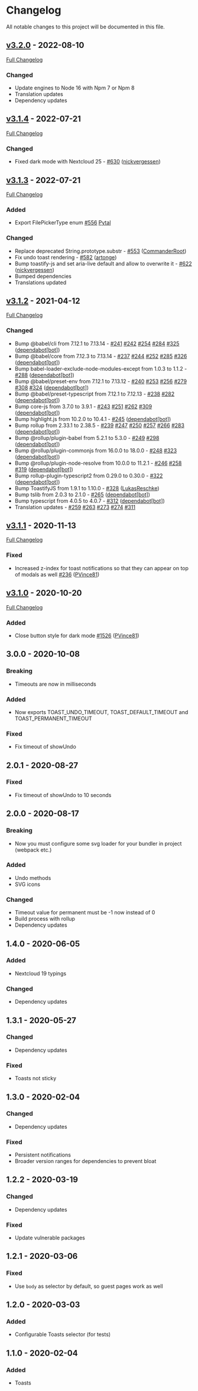 # Changelog

All notable changes to this project will be documented in this file.

## [v3.2.0](https://github.com/nextcloud/nextcloud-dialogs/tree/v3.2.0) - 2022-08-10

[Full Changelog](https://github.com/nextcloud/nextcloud-dialogs/compare/v3.1.4...v3.2.0)

### Changed

- Update engines to Node 16 with Npm 7 or Npm 8
- Translation updates
- Dependency updates

## [v3.1.4](https://github.com/nextcloud/nextcloud-dialogs/tree/v3.1.4) - 2022-07-21

[Full Changelog](https://github.com/nextcloud/nextcloud-dialogs/compare/v3.1.4...v3.1.3)

### Changed

- Fixed dark mode with Nextcloud 25 - [\#630](https://github.com/nextcloud/nextcloud-dialogs/pull/630) ([nickvergessen](https://github.com/nickvergessen))

## [v3.1.3](https://github.com/nextcloud/nextcloud-dialogs/tree/v3.1.3) - 2022-07-21

[Full Changelog](https://github.com/nextcloud/nextcloud-dialogs/compare/v3.1.3...v3.1.2)

### Added

- Export FilePickerType enum [\#556](https://github.com/nextcloud/nextcloud-dialogs/pull/556) [Pytal](https://github.com/Pytal)

### Changed

- Replace deprecated String.prototype.substr - [\#553](https://github.com/nextcloud/nextcloud-dialogs/pull/553) ([CommanderRoot](https://github.com/CommanderRoot))
- Fix undo toast rendering - [\#582](https://github.com/nextcloud/nextcloud-dialogs/pull/582) ([artonge](https://github.com/artonge))
- Bump toastify-js and set aria-live default and allow to overwrite it - [\#622](https://github.com/nextcloud/nextcloud-dialogs/pull/622) ([nickvergessen](https://github.com/nickvergessen))
- Bumped dependencies
- Translations updated

## [v3.1.2](https://github.com/nextcloud/nextcloud-dialogs/tree/v3.1.2) - 2021-04-12

[Full Changelog](https://github.com/nextcloud/nextcloud-dialogs/compare/v3.1.2...v3.1.1)

### Changed

- Bump @babel/cli from 7.12.1 to 7.13.14 - [\#241](https://github.com/nextcloud/nextcloud-dialogs/pull/241) [\#242](https://github.com/nextcloud/nextcloud-dialogs/pull/242) [\#254](https://github.com/nextcloud/nextcloud-dialogs/pull/254) [\#284](https://github.com/nextcloud/nextcloud-dialogs/pull/284) [\#325](https://github.com/nextcloud/nextcloud-dialogs/pull/325) ([dependabot[bot]](49699333+dependabot[bot]@users.noreply.github.com))
- Bump @babel/core from 7.12.3 to 7.13.14 - [\#237](https://github.com/nextcloud/nextcloud-dialogs/pull/237) [\#244](https://github.com/nextcloud/nextcloud-dialogs/pull/244) [\#252](https://github.com/nextcloud/nextcloud-dialogs/pull/252) [\#285](https://github.com/nextcloud/nextcloud-dialogs/pull/285) [\#326](https://github.com/nextcloud/nextcloud-dialogs/pull/326) ([dependabot[bot]](49699333+dependabot[bot]@users.noreply.github.com))
- Bump babel-loader-exclude-node-modules-except from 1.0.3 to 1.1.2 - [\#288](https://github.com/nextcloud/nextcloud-dialogs/pull/288) ([dependabot[bot]](49699333+dependabot[bot]@users.noreply.github.com))
- Bump @babel/preset-env from 7.12.1 to 7.13.12 - [\#240](https://github.com/nextcloud/nextcloud-dialogs/pull/240) [\#253](https://github.com/nextcloud/nextcloud-dialogs/pull/253) [\#256](https://github.com/nextcloud/nextcloud-dialogs/pull/256) [\#279](https://github.com/nextcloud/nextcloud-dialogs/pull/280) [\#308](https://github.com/nextcloud/nextcloud-dialogs/pull/308) [\#324](https://github.com/nextcloud/nextcloud-dialogs/pull/324) ([dependabot[bot]](49699333+dependabot[bot]@users.noreply.github.com))
- Bump @babel/preset-typescript from 7.12.1 to 7.12.13 - [\#238](https://github.com/nextcloud/nextcloud-dialogs/pull/238) [\#282](https://github.com/nextcloud/nextcloud-dialogs/pull/282) ([dependabot[bot]](49699333+dependabot[bot]@users.noreply.github.com))
- Bump core-js from 3.7.0 to 3.9.1 - [\#243](https://github.com/nextcloud/nextcloud-dialogs/pull/243) [\#251](https://github.com/nextcloud/nextcloud-dialogs/pull/251) [\#262](https://github.com/nextcloud/nextcloud-dialogs/pull/262) [\#309](https://github.com/nextcloud/nextcloud-dialogs/pull/309) ([dependabot[bot]](49699333+dependabot[bot]@users.noreply.github.com))
- Bump highlight.js from 10.2.0 to 10.4.1 - [\#245](https://github.com/nextcloud/nextcloud-dialogs/pull/245) ([dependabot[bot]](49699333+dependabot[bot]@users.noreply.github.com))
- Bump rollup from 2.33.1 to 2.38.5 - [\#239](https://github.com/nextcloud/nextcloud-dialogs/pull/239) [\#247](https://github.com/nextcloud/nextcloud-dialogs/pull/247) [\#250](https://github.com/nextcloud/nextcloud-dialogs/pull/250) [\#257](https://github.com/nextcloud/nextcloud-dialogs/pull/257) [\#266](https://github.com/nextcloud/nextcloud-dialogs/pull/266) [\#283](https://github.com/nextcloud/nextcloud-dialogs/pull/283) ([dependabot[bot]](49699333+dependabot[bot]@users.noreply.github.com))
- Bump @rollup/plugin-babel from 5.2.1 to 5.3.0 - [\#249](https://github.com/nextcloud/nextcloud-dialogs/pull/249) [\#298](https://github.com/nextcloud/nextcloud-dialogs/pull/298) ([dependabot[bot]](49699333+dependabot[bot]@users.noreply.github.com))
- Bump @rollup/plugin-commonjs from 16.0.0 to 18.0.0 - [\#248](https://github.com/nextcloud/nextcloud-dialogs/pull/248) [\#323](https://github.com/nextcloud/nextcloud-dialogs/pull/323) ([dependabot[bot]](49699333+dependabot[bot]@users.noreply.github.com))
- Bump @rollup/plugin-node-resolve from 10.0.0 to 11.2.1 - [\#246](https://github.com/nextcloud/nextcloud-dialogs/pull/246) [\#258](https://github.com/nextcloud/nextcloud-dialogs/pull/258) [\#319](https://github.com/nextcloud/nextcloud-dialogs/pull/319) ([dependabot[bot]](49699333+dependabot[bot]@users.noreply.github.com))
- Bump rollup-plugin-typescript2 from 0.29.0 to 0.30.0 - [\#322](https://github.com/nextcloud/nextcloud-dialogs/pull/322) ([dependabot[bot]](49699333+dependabot[bot]@users.noreply.github.com))
- Bump ToastifyJS from 1.9.1 to 1.10.0 - [\#328](https://github.com/nextcloud/nextcloud-dialogs/pull/328) ([LukasReschke](https://github.com/LukasReschke))
- Bump tslib from 2.0.3 to 2.1.0 - [\#265](https://github.com/nextcloud/nextcloud-dialogs/pull/265)  ([dependabot[bot]](49699333+dependabot[bot]@users.noreply.github.com))
- Bump typescript from 4.0.5 to 4.0.7 - [\#312](https://github.com/nextcloud/nextcloud-dialogs/pull/312) ([dependabot[bot]](49699333+dependabot[bot]@users.noreply.github.com))
- Translation updates - [\#259](https://github.com/nextcloud/nextcloud-dialogs/pull/259) [\#263](https://github.com/nextcloud/nextcloud-dialogs/pull/263) [\#273](https://github.com/nextcloud/nextcloud-dialogs/pull/273) [\#274](https://github.com/nextcloud/nextcloud-dialogs/pull/274) [\#311](https://github.com/nextcloud/nextcloud-dialogs/pull/311)

## [v3.1.1](https://github.com/nextcloud/nextcloud-dialogs/tree/v3.1.1) - 2020-11-13

[Full Changelog](https://github.com/nextcloud/nextcloud-dialogs/compare/v3.1.0...v3.1.1)

### Fixed

- Increased z-index for toast notifications so that they can appear on top of modals as well [\#236](https://github.com/nextcloud/nextcloud-dialogs/pull/236) ([PVince81](https://github.com/PVince81))

## [v3.1.0](https://github.com/nextcloud/nextcloud-dialogs/tree/v3.1.0) - 2020-10-20

[Full Changelog](https://github.com/nextcloud/nextcloud-dialogs/compare/v3.0.0...v3.1.0)

### Added

- Close button style for dark mode [\#1526](https://github.com/nextcloud/nextcloud-dialogs/pull/222) ([PVince81](https://github.com/PVince81))

## 3.0.0 - 2020-10-08
### Breaking
- Timeouts are now in milliseconds
### Added
- Now exports TOAST_UNDO_TIMEOUT, TOAST_DEFAULT_TIMEOUT and TOAST_PERMANENT_TIMEOUT
### Fixed
- Fix timeout of showUndo

## 2.0.1 - 2020-08-27
### Fixed
- Fix timeout of showUndo to 10 seconds

## 2.0.0 - 2020-08-17
### Breaking
- Now you must configure some svg loader for your bundler in project (webpack etc.)
### Added
- Undo methods
- SVG icons
### Changed
- Timeout value for permanent must be -1 now instead of 0
- Build process with rollup
- Dependency updates

## 1.4.0 - 2020-06-05
### Added
- Nextcloud 19 typings
### Changed
- Dependency updates

## 1.3.1 - 2020-05-27
### Changed
- Dependency updates
### Fixed
- Toasts not sticky

## 1.3.0 - 2020-02-04
### Changed
- Dependency updates
### Fixed
- Persistent notifications
- Broader version ranges for dependencies to prevent bloat

## 1.2.2 - 2020-03-19
### Changed
- Dependency updates
### Fixed
- Update vulnerable packages

## 1.2.1 - 2020-03-06
### Fixed
- Use `body` as selector by default, so guest pages work as well

## 1.2.0 - 2020-03-03
### Added
- Configurable Toasts selector (for tests)

## 1.1.0 - 2020-02-04
### Added
- Toasts

